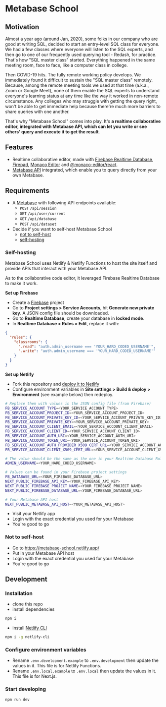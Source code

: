 # Metabase School

## Motivation

Almost a year ago (around Jan, 2020), some folks in our company who are good at writing SQL, decided to start an entry-level SQL class for everyone. We had a few classes where everyone will listen to the SQL experts, and then go to one of our frequently used querying tool - Redash, for practice. That's how "SQL master class" started. Everything happened in the same meeting room, face to face, like a computer class in college.

Then COVID-19 hits. The fully remote working policy develops. We immediately found it difficult to sustain the "SQL master class" remotely. Because, among the remote meeting tools we used at that time (a.k.a., Zoom or Google Meet), none of them enable the SQL experts to understand everyone's learning status at any time like the way it worked in non-remote circumstance. Any colleges who may struggle with getting the query right, won't be able to get immediate help because there're much more barriers to share queries with one another.

That's why "Metabase School" comes into play. It's **a realtime collaborative editor, integrated with Metabase API, which can let you write or see others' query and execute it to get the result**.


## Features

- Realtime collaborative editor, made with [Firebase Realtime Database](https://firebase.google.com/docs/database), [Firepad](https://github.com/FirebaseExtended/firepad), [Monaco Editor](https://microsoft.github.io/monaco-editor/) and [@monaco-editor/react](https://github.com/suren-atoyan/monaco-react).
- [Metabase API](https://www.metabase.com/docs/latest/api-documentation.html) integrated, which enable you to query directly from your own Metabase.


## Requirements

- A [Metabase](https://www.metabase.com/) with following API endpoints available:
  - `POST` `/api/session`
  - `GET` `/api/user/current`
  - `GET` `/api/database`
  - `POST` `/api/dataset`
- Decide if you want to self-host Metabase School
  - [not to self-host](#Not-to-self-host)
  - [self-hosting](#Self-hosting)

### Self-hosting

Metabase School uses Netlify & Netlify Functions to host the site itself and provide APIs that interact with your Metabase API.

As to the collaborative code editor, it leveraged Firebase Realtime Database to make it work.


**Set up Firebase**

- Create a [Firebase](https://console.firebase.google.com/) project
- Go to **Project settings > Service Accounts**, hit **Generate new private key**. A JSON config file should be downloaded.
- Go to **Realtime Database**, create your database in **locked mode**.
- In **Realtime Database > Rules > Edit**, replace it with:
```json
{
  "rules": {
    "classrooms": {
      ".read": "auth.admin_username === 'YOUR_HARD_CODED_USERNAME'",
      ".write": "auth.admin_username === 'YOUR_HARD_CODED_USERNAME'"
    }
  }
}
```

**Set up Netlify**

- Fork this repository and [deploy it to Netlify](https://www.netlify.com/blog/2016/09/29/a-step-by-step-guide-deploying-on-netlify/)
- Configure environment variables in **Site settings > Build & deploy > Environment** (see example below) then redeploy.
```sh
# Replace them with values in the JSON config file (from Firebase)
FB_SERVICE_ACCOUNT_TYPE=<YOUR_SERVICE_ACCOUNT_TYPE>
FB_SERVICE_ACCOUNT_PROJECT_ID=<YOUR_SERVICE_ACCOUNT_PROJECT_ID>
FB_SERVICE_ACCOUNT_PRIVATE_KEY_ID=<YOUR_SERVICE_ACCOUNT_PRIVATE_KEY_ID>
FB_SERVICE_ACCOUNT_PRIVATE_KEY=<YOUR_SERVICE_ACCOUNT_PRIVATE_KEY>
FB_SERVICE_ACCOUNT_CLIENT_EMAIL=<YOUR_SERVICE_ACCOUNT_CLIENT_EMAIL>
FB_SERVICE_ACCOUNT_CLIENT_ID=<YOUR_SERVICE_ACCOUNT_CLIENT_ID>
FB_SERVICE_ACCOUNT_AUTH_URI=<YOUR_SERVICE_ACCOUNT_AUTH_URI>
FB_SERVICE_ACCOUNT_TOKEN_URI=<YOUR_SERVICE_ACCOUNT_TOKEN_URI>
FB_SERVICE_ACCOUNT_AUTH_PROVIDER_X509_CERT_URL=<YOUR_SERVICE_ACCOUNT_AUTH_PROVIDER_X509_CERT_URL>
FB_SERVICE_ACCOUNT_CLIENT_X509_CERT_URL=<YOUR_SERVICE_ACCOUNT_CLIENT_X509_CERT_URL>

# The value should be the same as the one in your Realtime Database Rules
ADMIN_USERNAME=<YOUR_HARD_CODED_USERNAME>

# Values can be found in your Firebase project settings
FB_DATABASE_URL=<YOUR_FIREBASE_DATABASE_URL>
NEXT_PUBLIC_FIREBASE_API_KEY=<YOUR_FIREBASE_API_KEY>
NEXT_PUBLIC_FIREBASE_PROJECT_NAME=<YOUR_FIREBASE_PROJECT_NAME>
NEXT_PUBLIC_FIREBASE_DATABASE_URL=<YOUR_FIREBASE_DATABASE_URL>

# Your Metabase API host
NEXT_PUBLIC_METABASE_API_HOST=<YOUR_METABASE_API_HOST>
```
- Visit your Netlify app
- Login with the exact credential you used for your Metabase
- You're good to go

### Not to self-host

- Go to https://metabase-school.netlify.app/
- Put in your Metabase API host
- Login with the exact credential you used for your Metabase
- You're good to go


## Development

### Installation
- clone this repo
- install dependencies
```sh
npm i
```
- install [Netlify CLI](https://cli.netlify.com/)
```sh
npm i -g netlify-cli
```

### Configure environment variables
- Rename `.env.development.example` to `.env.development` then update the values in it. This file is for Netlify Functions.
- Rename `.env.local.example` to `.env.local` then update the values in it. This file is for Next.js.

### Start developing

```sh
npm run dev
```
